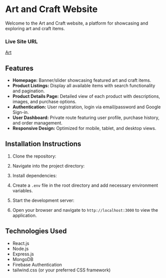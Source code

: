 # Art and Craft Website

Welcome to the Art and Craft website, a platform for showcasing and exploring art and craft items.


### Live Site URL
[Art](https://delightful-nougat-f2595c.netlify.app/)
## Features

- **Homepage:** Banner/slider showcasing featured art and craft items.
- **Product Listings:** Display all available items with search functionality and pagination.
- **Product Details Page:** Detailed view of each product with descriptions, images, and purchase options.
- **Authentication:** User registration, login via email/password and Google Sign-in.
- **User Dashboard:** Private route featuring user profile, purchase history, and order management.
- **Responsive Design:** Optimized for mobile, tablet, and desktop views.

## Installation Instructions

1. Clone the repository:
2. Navigate into the project directory:
3. Install dependencies:
4. Create a `.env` file in the root directory and add necessary environment variables.
5. Start the development server:


6. Open your browser and navigate to `http://localhost:3000` to view the application.

## Technologies Used

- React.js
- Node.js
- Express.js
- MongoDB
- Firebase Authentication
- tailwind.css (or your preferred CSS framework)






